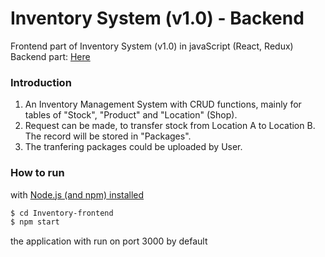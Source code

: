 # Inventory System (v1.0) - Backend
Frontend part of Inventory System (v1.0) in javaScript (React, Redux)<br>
Backend part: [Here](https://github.com/tsokying/Inventory-frontend)

### Introduction
1) An Inventory Management System with CRUD functions, mainly for tables of "Stock", "Product" and "Location" (Shop).
2) Request can be made, to transfer stock from Location A to Location B. The record will be stored in "Packages".
3) The tranfering packages could be uploaded by User.


### How to run

with [Node.js (and npm) installed](https://nodejs.org/en/download/)
```sh
$ cd Inventory-frontend
$ npm start
```
the application with run on port 3000 by default
